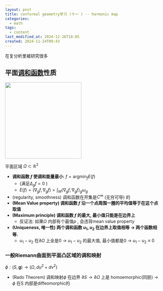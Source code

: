 ```yaml
---
layout: post
title: conformal geometry学习 (十一 ) -- harmonic map
categories:
  - math
tags:
  - content
last_modified_at: 2024-12-26T18:05
created: 2024-11-24T09:43
---
```


在复分析里被研究很多
## 平面[调和函数](https://en.wikipedia.org/wiki/Harmonic_function)性质

<a href="https://upload.wikimedia.org/wikipedia/commons/c/cd/Laplace%27s_equation_on_an_annulus.svg"><img src="https://upload.wikimedia.org/wikipedia/commons/c/cd/Laplace%27s_equation_on_an_annulus.svg" width="250"></a>


平面区域 $\Omega\subset \mathbb R^2$ 

- **调和函数 $f$ 使调和能量最小**: $f=\text{argmin}_f E(f)$ 
	- (满足$\Delta_g f=0$ ) 
	- $E(f)=(\nabla_g f,\nabla_g f)=\int_M \langle\nabla_g f,\nabla_g f\rangle_g\omega_g$
- (regularity, smoothness) 调和函数在开集是$C^\infty$ (无穷可导) 的
- **(Mean Value property) 调和函数 $f$  沿一个点周围一圈的平均值等于在这个点取值** 
- **(Maximum principle) 调和函数 $f$  的最大, 最小值只能是在边界上**
	- 反证法: 如果$\Omega$ 内部有个最值$p$ , 会违背mean value property
- **(Uniqueness, 唯一性) 两个调和函数 $u_1,u_2$ 在边界上取值相等 -> 两个函数相等.**
	- $u_1-u_2$ 在$\partial \Omega$ 上全是0 -> $u_1-u_2$ 的最大值, 最小值都是0 -> $u_1-u_2\equiv 0$  


### 一般Riemann曲面到平面凸区域的调和映射

$\phi:(S,\mathbf g)\rightarrow (\Omega,du^2+dv^2)$ 

- (Rado Theorem) 调和映射$\phi$ 在边界 $\partial S\rightarrow \partial \Omega$ 上是 homoemorphic(同胚)  -> $\phi$ 在S 内部是diffeomorphic的